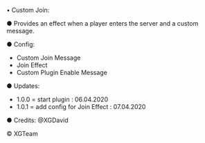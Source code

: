 • Custom Join:

● Provides an effect when a player enters the server and a custom message.

● Config:
- Custom Join Message
- Join Effect
- Custom Plugin Enable Message

● Updates:
- 1.0.0 = start plugin : 06.04.2020 
- 1.0.1 = add config for Join Effect : 07.04.2020

● Credits: @XGDavid

© XGTeam
